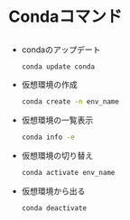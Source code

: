# Condaコマンド
<!-- [備忘] python / conda環境構築の基本コマンド一覧 - Qiita -->

## 

- condaのアップデート
  ```bash
  conda update conda
  ```
- 仮想環境の作成
  ```bash
  conda create -n env_name
  ```
- 仮想環境の一覧表示
  ```bash
  conda info -e
  ```
- 仮想環境の切り替え
  ```python
  conda activate env_name
  ```
- 仮想環境から出る
  ```python
  conda deactivate 
  ```
